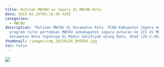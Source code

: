 ```yaml
---
title: Rutinan MWCNU se Jepara di MWCNU Kota
date: 2023-02-26T05:16:49.420Z
categories:
  - MWCNU
description: "Rutinan MWCNU di Kecamatan Kota. PCNU Kabupaten Jepara mengadakan
  program rurin pertemuan MWCNU sekabupaten Jepara putaran ke III di MWCNU
  kecamatan Kota tepatnya di Madin Salafiyah Ujung Batu, Ahad (26-2-2023). "
thumbnail: /images/img_20230226_095656.jpg
toc: false
---
```

![](/images/img_20230226_095705.jpg)